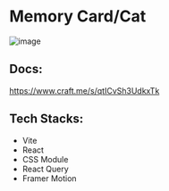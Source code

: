 # Memory Card/Cat

![image](https://github.com/nhtoby311/memory-cat/assets/52330522/c3e49937-6083-4205-a59f-9fd89d45dfb5)


## Docs:
https://www.craft.me/s/qtICvSh3UdkxTk

## Tech Stacks:
- Vite
- React
- CSS Module
- React Query
- Framer Motion
